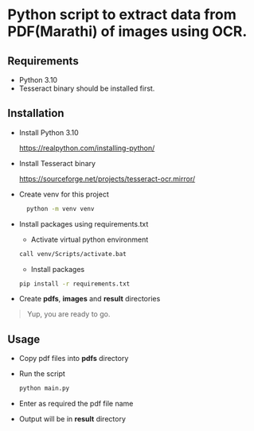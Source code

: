 # Python script to extract data from PDF(Marathi) of images using OCR.

## Requirements

- Python 3.10
- Tesseract binary should be installed first.

## Installation

- Install Python 3.10

  https://realpython.com/installing-python/

- Install Tesseract binary

  https://sourceforge.net/projects/tesseract-ocr.mirror/

- Create venv for this project
  
  ```bash
    python -m venv venv
  ```

- Install packages using requirements.txt
  - Activate virtual python environment

  ```bash
  call venv/Scripts/activate.bat
  ```
  - Install packages

  ```bash
  pip install -r requirements.txt
  ```

- Create **pdfs**,  **images** and **result** directories

> Yup, you are ready to go.

## Usage

- Copy pdf files into  **pdfs** directory
- Run the script

  ```bash
  python main.py
  ```
- Enter as required  the pdf file name
- Output will be in **result** directory
